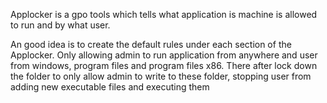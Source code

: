 Applocker is a gpo tools which tells what application is machine is allowed to run and by what user. 

An good idea is to create the default rules under each section of the Applocker. 
Only allowing admin to run application from anywhere and user from windows, program files and program files x86. There after lock down the folder to only allow admin to write to these folder, stopping user from adding new executable files and executing them